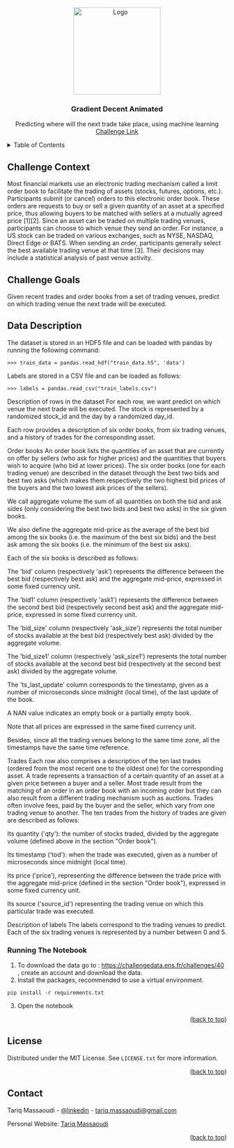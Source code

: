 
<a name="readme-top"></a>



<!-- PROJECT LOGO -->
<br />
<div align="center">
    <img src="https://challengedata.ens.fr/logo/public/CFM_CoRGB_300dpi_Tight_box.png" alt="Logo" width="200" height="200">

  <h3 align="center">Gradient Decent Animated</h3>

  <p align="center">
    Predicting where will the next trade take place, using machine learning
    <br />
    <a href="https://challengedata.ens.fr/challenges/40">Challenge Link</a>
  </p>

</div>


<!-- TABLE OF CONTENTS -->
<details>
  <summary>Table of Contents</summary>
  <ol>
    <li>
      <a href="#challenge-context">Challenge Context</a>
    </li>
      <li><a href="#challenge-goals">Challenge Gaols</a></li>
    <li>
      <a href="#data-description">Data Description</a>
    </li>
    <li><a href="#running-notebook">Running The Notebook</a></li>
    <li><a href="#license">License</a></li>
    <li><a href="#contact">Contact</a></li>
  </ol>
</details>






## Challenge Context

Most financial markets use an electronic trading mechanism called a limit order book to facilitate the trading of assets (stocks, futures, options, etc.). Participants submit (or cancel) orders to this electronic order book. These orders are requests to buy or sell a given quantity of an asset at a specified price, thus allowing buyers to be matched with sellers at a mutually agreed price [1][2]. Since an asset can be traded on multiple trading venues, participants can choose to which venue they send an order. For instance, a US stock can be traded on various exchanges, such as NYSE, NASDAQ, Direct Edge or BATS. When sending an order, participants generally select the best available trading venue at that time [3]. Their decisions may include a statistical analysis of past venue activity.

## Challenge Goals

Given recent trades and order books from a set of trading venues, predict on which trading venue the next trade will be executed.

## Data Description

The dataset is stored in an HDF5 file and can be loaded with pandas by running the following command:
```
>>> train_data = pandas.read_hdf("train_data.h5", 'data')
```
Labels are stored in a CSV file and can be loaded as follows:
```
>>> labels = pandas.read_csv("train_labels.csv")
```
Description of rows in the dataset
For each row, we want predict on which venue the next trade will be executed. The stock is represented by a randomized stock_id and the day by a randomized day_id.

Each row provides a description of six order books, from six trading venues, and a history of trades for the corresponding asset.

Order books
An order book lists the quantities of an asset that are currently on offer by sellers (who ask for higher prices) and the quantities that buyers wish to acquire (who bid at lower prices). The six order books (one for each trading venue) are described in the dataset through the best two bids and best two asks (which makes them respectively the two highest bid prices of the buyers and the two lowest ask prices of the sellers).

We call aggregate volume the sum of all quantities on both the bid and ask sides (only considering the best two bids and best two asks) in the six given books.

We also define the aggregate mid-price as the average of the best bid among the six books (i.e. the maximum of the best six bids) and the best ask among the six books (i.e. the minimum of the best six asks).

Each of the six books is described as follows:

The 'bid' column (respectively 'ask') represents the difference between the best bid (respectively best ask) and the aggregate mid-price, expressed in some fixed currency unit.

The 'bid1' column (respectively 'ask1') represents the difference between the second best bid (respectively second best ask) and the aggregate mid-price, expressed in some fixed currency unit.

The 'bid_size' column (respectively 'ask_size') represents the total number of stocks available at the best bid (respectively best ask) divided by the aggregate volume.

The 'bid_size1' column (respectively 'ask_size1') represents the total number of stocks available at the second best bid (respectively at the second best ask) divided by the aggregate volume.

The 'ts_last_update' column corresponds to the timestamp, given as a number of microseconds since midnight (local time), of the last update of the book.

A NAN value indicates an empty book or a partially empty book.

Note that all prices are expressed in the same fixed currency unit.

Besides, since all the trading venues belong to the same time zone, all the timestamps have the same time reference.

Trades
Each row also comprises a description of the ten last trades (ordered from the most recent one to the oldest one) for the corresponding asset. A trade represents a transaction of a certain quantity of an asset at a given price between a buyer and a seller. Most trade result from the matching of an order in an order book with an incoming order but they can also result from a different trading mechanism such as auctions. Trades often involve fees, paid by the buyer and the seller, which vary from one trading venue to another. The ten trades from the history of trades are given are described as follows:

Its quantity ('qty'): the number of stocks traded, divided by the aggregate volume (defined above in the section "Order book").

Its timestamp ('tod'): when the trade was executed, given as a number of microseconds since midnight (local time).

Its price ('price'), representing the difference between the trade price with the aggregate mid-price (defined in the section "Order book"), expressed in some fixed currency unit.

Its source ('source_id') representing the trading venue on which this particular trade was executed.

Description of labels
The labels correspond to the trading venues to predict. Each of the six trading venues is represented by a number between 0 and 5.

### Running The Notebook


1. To download the data go to : https://challengedata.ens.fr/challenges/40 , create an account and download the data.
2. Install the packages, recommended to use a virtual environment.
```
pip install -r requirements.txt
```
3. Open the notebook
<p align="right">(<a href="#readme-top">back to top</a>)</p>

<!-- LICENSE -->
## License

Distributed under the MIT License. See `LICENSE.txt` for more information.

<p align="right">(<a href="#readme-top">back to top</a>)</p>



<!-- CONTACT -->
## Contact

Tariq Massaoudi - [@linkedin](https://www.linkedin.com/in/tariqmassaoudi/) - tariq.massaoudi@gmail.com

Personal Website: [Tariq Massaoudi](https://tariqmassaoudi.com)

<p align="right">(<a href="#readme-top">back to top</a>)</p>




<!-- MARKDOWN LINKS & IMAGES -->
<!-- https://www.markdownguide.org/basic-syntax/#reference-style-links -->
[contributors-shield]: https://img.shields.io/github/contributors/othneildrew/Best-README-Template.svg?style=for-the-badge
[contributors-url]: https://github.com/tariqmassaoudi/two-subs/Best-README-Template/graphs/contributors
[forks-shield]: https://img.shields.io/github/forks/othneildrew/Best-README-Template.svg?style=for-the-badge
[forks-url]: https://github.com/tariqmassaoudi/two-subs/Best-README-Template/network/members
[stars-shield]: https://img.shields.io/packagist/stars/tariqmassaoudi/two-subs
[stars-url]: https://github.com/tariqmassaoudi/two-subs
[issues-shield]: https://img.shields.io/github/issues/othneildrew/Best-README-Template.svg?style=for-the-badge
[issues-url]: https://github.com/tariqmassaoudi/two-subs/Best-README-Template/issues
[license-shield]: https://img.shields.io/github/license/othneildrew/Best-README-Template.svg?style=for-the-badge
[license-url]: https://github.com/tariqmassaoudi/two-subs/Best-README-Template/blob/master/LICENSE.txt
[linkedin-shield]: https://img.shields.io/badge/-LinkedIn-black.svg?style=for-the-badge&logo=linkedin&colorB=555
[linkedin-url]: https://www.linkedin.com/in/tariqmassaoudi/
[product-screenshot]: images/screenshot.png

